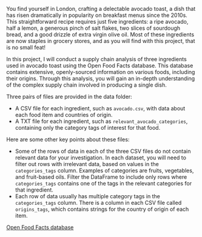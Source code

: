 You find yourself in London, crafting a delectable avocado toast, a dish that has risen dramatically in popularity on breakfast menus since the 2010s. This straightforward recipe requires just five ingredients: a ripe avocado, half a lemon, a generous pinch of salt flakes, two slices of sourdough bread, and a good drizzle of extra virgin olive oil. Most of these ingredients are now staples in grocery stores, and as you will find with this project, that is no small feat!

In this project, I will conduct a supply chain analysis of three ingredients used in avocado toast using the Open Food Facts database. This database contains extensive, openly-sourced information on various foods, including their origins. Through this analysis, you will gain an in-depth understanding of the complex supply chain involved in producing a single dish.

Three pairs of files are provided in the data folder:
- A CSV file for each ingredient, such as `avocado.csv`, with data about each food item and countries of origin.
- A TXT file for each ingredient, such as `relevant_avocado_categories`, containing only the category tags of interest for that food.

Here are some other key points about these files:
- Some of the rows of data in each of the three CSV files do not contain relevant data for your investigation. In each dataset, you will need to filter out rows with irrelevant data, based on values in the `categories_tags` column. Examples of categories are fruits, vegetables, and fruit-based oils. Filter the DataFrame to include only rows where `categories_tags` contains one of the tags in the relevant categories for that ingredient.
- Each row of data usually has multiple category tags in the `categories_tags` column.
There is a column in each CSV file called `origins_tags`, which contains strings for the country of origin of each item.

[Open Food Facts database](https://world.openfoodfacts.org/)
